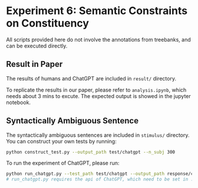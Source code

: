 # Experiment 6: Semantic Constraints on Constituency

All scripts provided here do not involve the annotations from treebanks, and can be executed directly.
## Result in Paper
The results of humans and ChatGPT are included in `result/` directory.

To replicate the results in our paper, please refer to `analysis.ipynb`, which needs about 3 mins to excute. The expected output is showed in the jupyter notebook.

## Syntactically Ambiguous Sentence

The syntactically ambiguous sentences are included in `stimulus/` directory. You can construct your own tests by running:
```bash
python construct_test.py --output_path test/chatgpt --n_subj 300
```

To run the experiment of ChatGPT, please run:

```bash
python run_chatgpt.py --test_path test/chatgpt --output_path response/chatgpt
# run_chatgpt.py requires the api of ChatGPT, which need to be set in ../utils.py
```